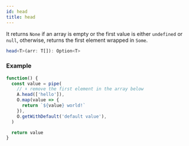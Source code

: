 ```yaml
---
id: head
title: head
---
```


It returns `None` if an array is empty or the first value is either `undefined` or `null`, otherwise, returns the first element wrapped in `Some`.


```ts
head<T>(arr: T[]): Option<T>
```

### Example

```jsx live
function() {
  const value = pipe(
    // ⬇️ remove the first element in the array below
    A.head(['hello']),
    O.map(value => {
      return `${value} world!`
    }),
    O.getWithDefault('default value'),
  )

  return value
}
```
